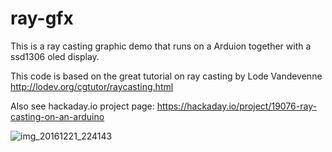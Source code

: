 # ray-gfx
This is a ray casting graphic demo that runs on a Arduion together with a ssd1306 oled display.

This code is based on the great tutorial on ray casting by Lode Vandevenne
http://lodev.org/cgtutor/raycasting.html

Also see hackaday.io project page: https://hackaday.io/project/19076-ray-casting-on-an-arduino

![img_20161221_224143](https://cloud.githubusercontent.com/assets/3979799/21407306/18ff2894-c7d0-11e6-8316-9bfca1d234d7.jpg)

